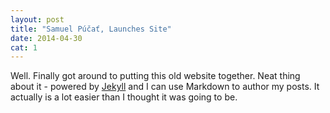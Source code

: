 ```yaml
---
layout: post
title: "Samuel Púčať, Launches Site"
date: 2014-04-30
cat: 1
---
```


Well. Finally got around to putting this old website together. Neat thing about it - powered by [Jekyll](http://jekyllrb.com) and I can use Markdown to author my posts. It actually is a lot easier than I thought it was going to be.

